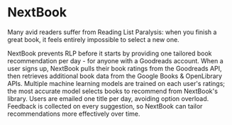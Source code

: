 # NextBook


Many avid readers suffer from Reading List Paralysis: when you finish a great book, it feels entirely impossible to select a new one.

NextBook prevents RLP before it starts by providing one tailored book recommendation per day - for anyone with a Goodreads account. 
When a user signs up, NextBook pulls their book ratings from the Goodreads API, then retrieves additional book data from the Google 
Books & OpenLibrary APIs. Multiple machine learning models are trained on each user's ratings; the most accurate model selects books 
to recommend from NextBook's library. Users are emailed one title per day, avoiding option overload. Feedback is collected on every
suggestion, so NextBook can tailor recommendations more effectively over time.
